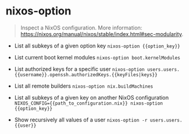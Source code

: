 # nixos-option
> Inspect a NixOS configuration.
> More information: <https://nixos.org/manual/nixos/stable/index.html#sec-modularity>.

- List all subkeys of a given option key
`nixos-option {{option_key}}`

- List current boot kernel modules
`nixos-option boot.kernelModules`

- List authorized keys for a specific user
`nixos-option users.users.{{username}}.openssh.authorizedKeys.{{keyFiles|keys}}`

- List all remote builders
`nixos-option nix.buildMachines`

- List all subkeys of a given key on another NixOS configuration
`NIXOS_CONFIG={{path_to_configuration.nix}} nixos-option {{option_key}}`

- Show recursively all values of a user
`nixos-option -r users.users.{{user}}`
